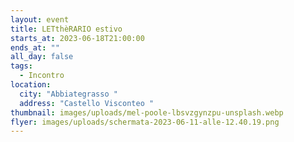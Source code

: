 ```yaml
---
layout: event
title: LETthèRARIO estivo
starts_at: 2023-06-18T21:00:00
ends_at: ""
all_day: false
tags:
  - Incontro
location:
  city: "Abbiategrasso "
  address: "Castello Visconteo "
thumbnail: images/uploads/mel-poole-lbsvzgynzpu-unsplash.webp
flyer: images/uploads/schermata-2023-06-11-alle-12.40.19.png
---
```

